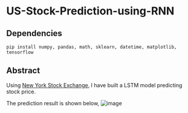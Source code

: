 # US-Stock-Prediction-using-RNN
## Dependencies
```
pip install numpy, pandas, math, sklearn, datetime, matplotlib, tensorflow
```
## Abstract
Using [New York Stock Exchange](https://www.kaggle.com/dgawlik/nyse), I have built a LSTM model predicting stock price.

The prediction result is shown below, 
![image](https://user-images.githubusercontent.com/57591312/112934874-3e653580-9155-11eb-9b60-527371cd48e9.png)
